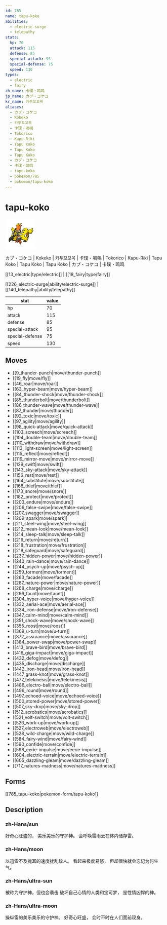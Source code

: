 ```yaml
---
id: 785
name: tapu-koko
abilities:
  - electric-surge
  - telepathy
stats:
  hp: 70
  attack: 115
  defense: 85
  special-attack: 95
  special-defense: 75
  speed: 130
types:
  - electric
  - fairy
zh_name: 卡璞・鸣鸣
jp_name: カプ・コケコ
kr_name: 카푸꼬꼬꼭
aliases:
  - カプ・コケコ
  - Kokeko
  - 카푸꼬꼬꼭
  - 卡璞・鳴鳴
  - Tokorico
  - Kapu-Riki
  - Tapu Koko
  - Tapu Koko
  - Tapu Koko
  - カプ・コケコ
  - 卡璞・鸣鸣
  - tapu-koko
  - pokemon/785
  - pokemon/tapu-koko
---
```

# tapu-koko

![](https://raw.githubusercontent.com/PokeAPI/sprites/master/sprites/pokemon/785.png)

カプ・コケコ | Kokeko | 카푸꼬꼬꼭 | 卡璞・鳴鳴 | Tokorico | Kapu-Riki | Tapu Koko | Tapu Koko | Tapu Koko | カプ・コケコ | 卡璞・鸣鸣

[[13_electric|type/electric]] | [[18_fairy|type/fairy]]

[[226_electric-surge|ability/electric-surge]] | [[140_telepathy|ability/telepathy]]

|stat|value|
|---|---|
|hp|70|
|attack|115|
|defense|85|
|special-attack|95|
|special-defense|75|
|speed|130|


## Moves

- [[9_thunder-punch|move/thunder-punch]]
- [[19_fly|move/fly]]
- [[46_roar|move/roar]]
- [[63_hyper-beam|move/hyper-beam]]
- [[84_thunder-shock|move/thunder-shock]]
- [[85_thunderbolt|move/thunderbolt]]
- [[86_thunder-wave|move/thunder-wave]]
- [[87_thunder|move/thunder]]
- [[92_toxic|move/toxic]]
- [[97_agility|move/agility]]
- [[98_quick-attack|move/quick-attack]]
- [[103_screech|move/screech]]
- [[104_double-team|move/double-team]]
- [[110_withdraw|move/withdraw]]
- [[113_light-screen|move/light-screen]]
- [[115_reflect|move/reflect]]
- [[119_mirror-move|move/mirror-move]]
- [[129_swift|move/swift]]
- [[143_sky-attack|move/sky-attack]]
- [[156_rest|move/rest]]
- [[164_substitute|move/substitute]]
- [[168_thief|move/thief]]
- [[173_snore|move/snore]]
- [[182_protect|move/protect]]
- [[203_endure|move/endure]]
- [[206_false-swipe|move/false-swipe]]
- [[207_swagger|move/swagger]]
- [[209_spark|move/spark]]
- [[211_steel-wing|move/steel-wing]]
- [[212_mean-look|move/mean-look]]
- [[214_sleep-talk|move/sleep-talk]]
- [[216_return|move/return]]
- [[218_frustration|move/frustration]]
- [[219_safeguard|move/safeguard]]
- [[237_hidden-power|move/hidden-power]]
- [[240_rain-dance|move/rain-dance]]
- [[244_psych-up|move/psych-up]]
- [[259_torment|move/torment]]
- [[263_facade|move/facade]]
- [[267_nature-power|move/nature-power]]
- [[268_charge|move/charge]]
- [[269_taunt|move/taunt]]
- [[304_hyper-voice|move/hyper-voice]]
- [[332_aerial-ace|move/aerial-ace]]
- [[334_iron-defense|move/iron-defense]]
- [[347_calm-mind|move/calm-mind]]
- [[351_shock-wave|move/shock-wave]]
- [[355_roost|move/roost]]
- [[369_u-turn|move/u-turn]]
- [[372_assurance|move/assurance]]
- [[384_power-swap|move/power-swap]]
- [[413_brave-bird|move/brave-bird]]
- [[416_giga-impact|move/giga-impact]]
- [[432_defog|move/defog]]
- [[435_discharge|move/discharge]]
- [[442_iron-head|move/iron-head]]
- [[447_grass-knot|move/grass-knot]]
- [[477_telekinesis|move/telekinesis]]
- [[486_electro-ball|move/electro-ball]]
- [[496_round|move/round]]
- [[497_echoed-voice|move/echoed-voice]]
- [[500_stored-power|move/stored-power]]
- [[507_sky-drop|move/sky-drop]]
- [[512_acrobatics|move/acrobatics]]
- [[521_volt-switch|move/volt-switch]]
- [[526_work-up|move/work-up]]
- [[527_electroweb|move/electroweb]]
- [[528_wild-charge|move/wild-charge]]
- [[584_fairy-wind|move/fairy-wind]]
- [[590_confide|move/confide]]
- [[598_eerie-impulse|move/eerie-impulse]]
- [[604_electric-terrain|move/electric-terrain]]
- [[605_dazzling-gleam|move/dazzling-gleam]]
- [[717_natures-madness|move/natures-madness]]

## Forms



[[785_tapu-koko|pokemon-form/tapu-koko]]

## Description

### zh-Hans/sun

好奇心旺盛的，
美乐美乐的守护神。
会呼唤雷雨云在体内储存雷。

### zh-Hans/moon

以迅雷不及掩耳的速度扰乱敌人。
看起来极度易怒，
但却很快就会忘记为何生气。

### zh-Hans/ultra-sun

被称为守护神，但也会袭击
破坏自己心情的人类和宝可梦，
是性情凶悍的神。

### zh-Hans/ultra-moon

操纵雷的美乐美乐的守护神。
好奇心旺盛，
会时不时在人们面前现身。

